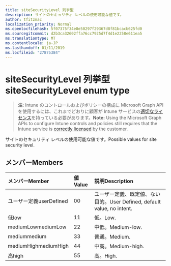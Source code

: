 ```yaml
---
title: siteSecurityLevel 列挙型
description: サイトのセキュリティ レベルの使用可能な値です。
author: tfitzmac
localization_priority: Normal
ms.openlocfilehash: 5f07375f34e8e50297f29367d8f81bcacb625fd0
ms.sourcegitcommit: d2b3ca32602ffa76cc7925d7f4d1e2258e611ea5
ms.translationtype: MT
ms.contentlocale: ja-JP
ms.lasthandoff: 01/11/2019
ms.locfileid: "27875384"
---
```

# <a name="sitesecuritylevel-enum-type"></a><span data-ttu-id="aea33-103">siteSecurityLevel 列挙型</span><span class="sxs-lookup"><span data-stu-id="aea33-103">siteSecurityLevel enum type</span></span>

> <span data-ttu-id="aea33-104">**注:** Intune のコントロールおよびポリシーの構成に Microsoft Graph API を使用するには、これまでどおりに顧客が Intune サービスの[適切なライセンス](https://go.microsoft.com/fwlink/?linkid=839381)を持っている必要があります。</span><span class="sxs-lookup"><span data-stu-id="aea33-104">**Note:** Using the Microsoft Graph APIs to configure Intune controls and policies still requires that the Intune service is [correctly licensed](https://go.microsoft.com/fwlink/?linkid=839381) by the customer.</span></span>

<span data-ttu-id="aea33-105">サイトのセキュリティ レベルの使用可能な値です。</span><span class="sxs-lookup"><span data-stu-id="aea33-105">Possible values for site security level.</span></span>
## <a name="members"></a><span data-ttu-id="aea33-106">メンバー</span><span class="sxs-lookup"><span data-stu-id="aea33-106">Members</span></span>
|<span data-ttu-id="aea33-107">メンバー</span><span class="sxs-lookup"><span data-stu-id="aea33-107">Member</span></span>|<span data-ttu-id="aea33-108">値</span><span class="sxs-lookup"><span data-stu-id="aea33-108">Value</span></span>|<span data-ttu-id="aea33-109">説明</span><span class="sxs-lookup"><span data-stu-id="aea33-109">Description</span></span>|
|:---|:---|:---|
|<span data-ttu-id="aea33-110">ユーザー定義</span><span class="sxs-lookup"><span data-stu-id="aea33-110">userDefined</span></span>|<span data-ttu-id="aea33-111">0</span><span class="sxs-lookup"><span data-stu-id="aea33-111">0</span></span>|<span data-ttu-id="aea33-112">ユーザー定義、既定値、ない目的。</span><span class="sxs-lookup"><span data-stu-id="aea33-112">User Defined, default value, no intent.</span></span>|
|<span data-ttu-id="aea33-113">低</span><span class="sxs-lookup"><span data-stu-id="aea33-113">low</span></span>|<span data-ttu-id="aea33-114">1</span><span class="sxs-lookup"><span data-stu-id="aea33-114">1</span></span>|<span data-ttu-id="aea33-115">低。</span><span class="sxs-lookup"><span data-stu-id="aea33-115">Low.</span></span>|
|<span data-ttu-id="aea33-116">mediumLow</span><span class="sxs-lookup"><span data-stu-id="aea33-116">mediumLow</span></span>|<span data-ttu-id="aea33-117">2</span><span class="sxs-lookup"><span data-stu-id="aea33-117">2</span></span>|<span data-ttu-id="aea33-118">中低。</span><span class="sxs-lookup"><span data-stu-id="aea33-118">Medium-low.</span></span>|
|<span data-ttu-id="aea33-119">medium</span><span class="sxs-lookup"><span data-stu-id="aea33-119">medium</span></span>|<span data-ttu-id="aea33-120">3</span><span class="sxs-lookup"><span data-stu-id="aea33-120">3</span></span>|<span data-ttu-id="aea33-121">普通。</span><span class="sxs-lookup"><span data-stu-id="aea33-121">Medium.</span></span>|
|<span data-ttu-id="aea33-122">mediumHigh</span><span class="sxs-lookup"><span data-stu-id="aea33-122">mediumHigh</span></span>|<span data-ttu-id="aea33-123">4</span><span class="sxs-lookup"><span data-stu-id="aea33-123">4</span></span>|<span data-ttu-id="aea33-124">中高。</span><span class="sxs-lookup"><span data-stu-id="aea33-124">Medium-high.</span></span>|
|<span data-ttu-id="aea33-125">高</span><span class="sxs-lookup"><span data-stu-id="aea33-125">high</span></span>|<span data-ttu-id="aea33-126">5</span><span class="sxs-lookup"><span data-stu-id="aea33-126">5</span></span>|<span data-ttu-id="aea33-127">高。</span><span class="sxs-lookup"><span data-stu-id="aea33-127">High.</span></span>|



